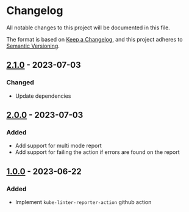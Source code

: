# Changelog

All notable changes to this project will be documented in this file.

The format is based on [Keep a Changelog](https://keepachangelog.com/en/1.0.0/),
and this project adheres to [Semantic Versioning](https://semver.org/spec/v2.0.0.html).

## [2.1.0] - 2023-07-03

### Changed

- Update dependencies

## [2.0.0] - 2023-07-03

### Added

- Add support for multi mode report
- Add support for failing the action if errors are found on the report

## [1.0.0] - 2023-06-22

### Added

- Implement `kube-linter-reporter-action` github action

[Unreleased]: https://github.com/tvcsantos/kube-linter-reporter-action/compare/v2.1.0...main
[2.1.0]: https://github.com/tvcsantos/kube-linter-reporter-action/compare/v2.0.0...v2.1.0
[2.0.0]: https://github.com/tvcsantos/kube-linter-reporter-action/compare/v1.0.0...v2.0.0
[1.0.0]: https://github.com/tvcsantos/kube-linter-reporter-action/releases/tag/v1.0.0
